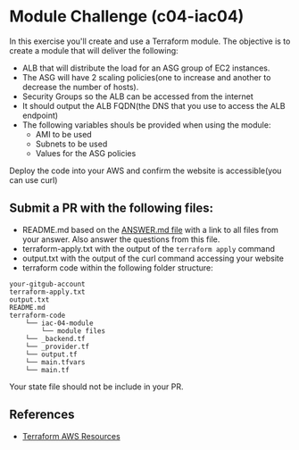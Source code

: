 # Module Challenge (c04-iac04)

In this exercise you'll create and use a Terraform module. The objective is to create a module that will deliver the following:

- ALB that will distribute the load for an ASG group of EC2 instances.
- The ASG will have 2 scaling policies(one to increase and another to decrease the number of hosts).
- Security Groups so the ALB can be accessed from the internet
- It should output the ALB FQDN(the DNS that you use to access the ALB endpoint)
- The following variables shouls be provided when using the module:
    - AMI to be used
    - Subnets to be used
    - Values for the ASG policies

Deploy the code into your AWS and confirm the website is accessible(you can use curl)

## Submit a PR with the following files:
- README.md based on the [ANSWER.md file](ANSWER.md) with a link to all files from your answer. Also answer the questions from this file.
- terraform-apply.txt with the output of the `terraform apply` command
- output.txt with the output of the curl command accessing your website
- terraform code within the following folder structure:
```
your-gitgub-account
terraform-apply.txt
output.txt
README.md
terraform-code
    └── iac-04-module
        └── module files
    └── _backend.tf
    └── _provider.tf
    └── output.tf
    └── main.tfvars
    └── main.tf
```

Your state file should not be include in your PR.

## References
- [Terraform AWS Resources](https://www.terraform.io/docs/providers/aws/index.html)
